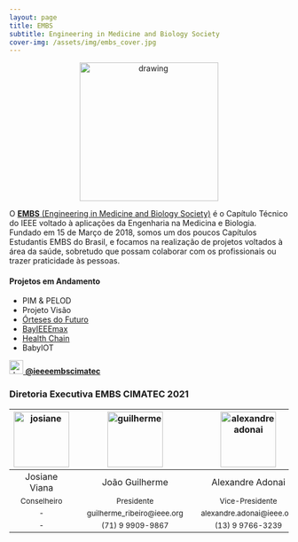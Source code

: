 ```yaml
---
layout: page
title: EMBS
subtitle: Engineering in Medicine and Biology Society
cover-img: /assets/img/embs_cover.jpg
---
```


<p style="text-align: center;"> <img src="/assets/img/embs.png" alt="drawing" width="250"/> </p>

O [**EMBS** (Engineering in Medicine and Biology Society)](https://www.embs.org/) é o Capítulo Técnico do IEEE voltado à aplicações da Engenharia na Medicina e Biologia. Fundado em 15 de Março de 2018, somos um dos poucos Capítulos Estudantis EMBS do Brasil, e focamos na realização de projetos voltados à área da saúde, sobretudo que possam colaborar com os profissionais ou trazer praticidade às pessoas.

#### Projetos em Andamento
- PIM & PELOD
- Projeto Visão
- [Órteses do Futuro](https://ieeecimatec.github.io/project-orteses/)
- [BayIEEEmax](https://ieeecimatec.github.io/project-bayieeemax/)
- [Health Chain](https://ieeecimatec.github.io/project-health_chain/)
- BabyIOT

[<img src="/assets/img/logo_instagram.png" alt="drawing" width="25"/> **@ieeeembscimatec**](https://www.instagram.com/ieeeembscimatec/)


### Diretoria Executiva EMBS CIMATEC 2021
<div class="row">
  <div class=" col-xl-auto offset-xl-0 col-lg-4 offset-lg-0">
    <div class="mobile-side-scroller">
      <table class="table-borderless highlight">
        <thead>
          <tr>
            <th><center><img src="{{ 'assets/img/voluntarios/semfoto.png' | relative_url }}" width="100" alt="josiane" class="img-fluid rounded-circle" /></center></th>
            <th></th>
            <th><center><img src="{{ 'assets/img/voluntarios/joao_guilherme.png' | relative_url }}" width="100" alt="guilherme" class="img-fluid rounded-circle"/></center></th>
            <th></th>
            <th><a href="https://www.linkedin.com/in/alexandre-adonai-gama-da-silva-365a35211/"><center><img src="{{ 'assets/img/voluntarios/alexandre_adonai.png' | relative_url}}" width="100" alt="alexandreadonai" class="img-fluid rounded-circle img-blur" /></center></a></th>
            <th></th>
            <th><a href="https://www.linkedin.com/in/matheus-dos-santos-bomfim-459421191/"><center><img src="{{ 'assets/img/voluntarios/matheus_bomfim.png' | relative_url}}" width="100" alt="matheus" class="img-fluid rounded-circle img-blur" /></center></a></th>
          </tr>
        </thead>
        <tbody>
          <tr class="font-weight-bolder" style="text-align: center margin-top: 0">
            <td width="25%"><center>Josiane Viana</center></td>
            <td></td>
            <td width="25%"><center>João Guilherme</center></td>
            <td></td>
            <td width="25%"><center>Alexandre Adonai</center></td>
            <td></td>
            <td width="25%"><center>Matheus Bomfim</center></td>
          </tr>
          <tr style="text-align: center" >
            <td style="vertical-align: top"><small><center>Conselheiro</center></small></td>
            <td></td>
            <td style="vertical-align: top"><small><center>Presidente</center></small></td>
            <td></td>
            <td style="vertical-align: top"><small><center>Vice-Presidente</center></small></td>
            <td></td>
            <td style="vertical-align: top"><small><center>Tesoureiro</center></small></td>
          </tr>
          <tr style="text-align: center" >
            <td style="vertical-align: top"><small><center>-</center></small></td>
            <td></td>
            <td style="vertical-align: top"><small><center>guilherme_ribeiro@ieee.org</center></small></td>
            <td></td>
            <td style="vertical-align: top"><small><center>alexandre.adonai@ieee.org</center></small></td>
            <td></td>
            <td style="vertical-align: top"><small><center>matheus.sbomfim@ieee.org</center></small></td>
          </tr>
          <tr style="text-align: center" >
            <td style="vertical-align: top"><small><center>-</center></small></td>
            <td></td>
            <td style="vertical-align: top"><small><center>(71) 9 9909-9867</center></small></td>
            <td></td>
            <td style="vertical-align: top"><small><center>(13) 9 9766-3239</center></small></td>
            <td></td>
            <td style="vertical-align: top"><small><center>(71) 9 8407-6533</center></small></td>
          </tr>
        </tbody>
      </table>
    </div>
  </div>
</div>
